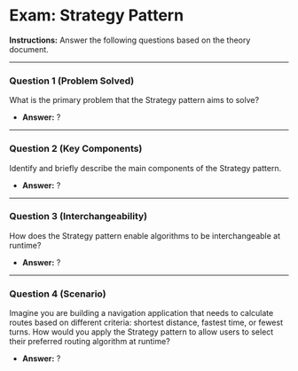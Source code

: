
# Exam: Strategy Pattern

**Instructions:** Answer the following questions based on the theory document.

---

### Question 1 (Problem Solved)

What is the primary problem that the Strategy pattern aims to solve?

- **Answer:** ?

---

### Question 2 (Key Components)

Identify and briefly describe the main components of the Strategy pattern.

- **Answer:** ?

---

### Question 3 (Interchangeability)

How does the Strategy pattern enable algorithms to be interchangeable at runtime?

- **Answer:** ?

---

### Question 4 (Scenario)

Imagine you are building a navigation application that needs to calculate routes based on different criteria: shortest distance, fastest time, or fewest turns. How would you apply the Strategy pattern to allow users to select their preferred routing algorithm at runtime?

- **Answer:** ?

